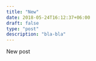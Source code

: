 ```yaml
---
title: "New"
date: 2018-05-24T16:12:37+06:00
draft: false
type: "post"
description: "bla-bla"
---
```


New post
